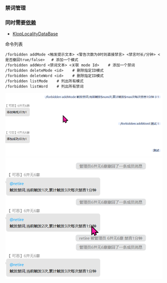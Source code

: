 ### 禁词管理


### 同时需要[依赖](https://github.com/Kloping/Mirai_Plugins_Auto_Reply/releases/tag/lib-tts.0)

- [KlopLocalityDataBase](https://github.com/gdpl2112/KlopLocalityDataBase)

命令列表

    /forbidden addMode <触发提示文本> <警告次数为0时则直接禁言> <禁言时长/分钟> <是否撤回true/false>   # 添加一个模式
    /forbidden addWord <禁词文本> <关联 mode Id>    # 添加一个禁词
    /forbidden deleteMode <id>    # 删除指定ID模式
    /forbidden deleteWord <id>    # 删除指定ID模式
    /forbidden listMode    # 列出所有模式
    /forbidden listWord    # 列出所有禁词

![功能1](imgs/img.png)
![功能1](imgs/img_1.png)